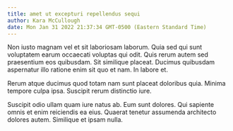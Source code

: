 ```yaml
---
title: amet ut excepturi repellendus sequi
author: Kara McCullough
date: Mon Jan 31 2022 21:37:34 GMT-0500 (Eastern Standard Time)
---
```

Non iusto magnam vel et sit laboriosam laborum. Quia sed qui sunt voluptatem earum occaecati voluptas qui odit. Quis rerum autem sed praesentium eos quibusdam. Sit similique placeat. Ducimus quibusdam aspernatur illo ratione enim sit quo et nam. In labore et.

 Rerum atque ducimus quod totam nam sunt placeat doloribus quia. Minima tempore culpa ipsa. Suscipit rerum distinctio iure.

 Suscipit odio ullam quam iure natus ab. Eum sunt dolores. Qui sapiente omnis et enim reiciendis ea eius. Quaerat tenetur assumenda architecto dolores autem. Similique et ipsam nulla.